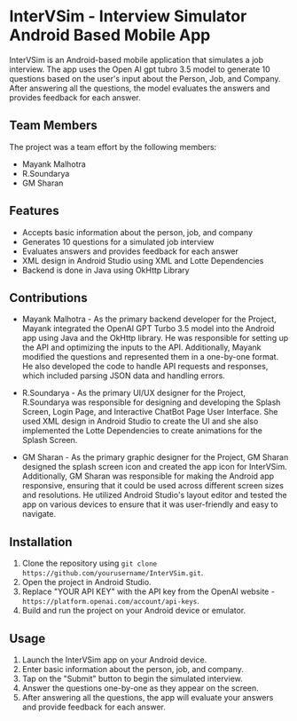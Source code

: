 # InterVSim - Interview Simulator Android Based Mobile App

InterVSim is an Android-based mobile application that simulates a job interview. The app uses the Open AI gpt tubro 3.5 model to generate 10 questions based on the user's input about the Person, Job, and Company. After answering all the questions, the model evaluates the answers and provides feedback for each answer.

## Team Members
The project was a team effort by the following members:
- Mayank Malhotra 
- R.Soundarya 
- GM Sharan

## Features
- Accepts basic information about the person, job, and company
- Generates 10 questions for a simulated job interview
- Evaluates answers and provides feedback for each answer
- XML design in Android Studio using XML and Lotte Dependencies
- Backend is done in Java using OkHttp Library

## Contributions
- Mayank Malhotra - As the primary backend developer for the Project, Mayank integrated the OpenAI GPT Turbo 3.5 model into the Android app using Java and the OkHttp library. He was responsible for setting up the API and optimizing the inputs to the API. Additionally, Mayank modified the questions and represented them in a one-by-one format. He also developed the code to handle API requests and responses, which included parsing JSON data and handling errors.

- R.Soundarya - As the primary UI/UX designer for the Project, R.Soundarya was responsible for designing and developing the Splash Screen, Login Page, and Interactive ChatBot Page User Interface. She used XML design in Android Studio to create the UI and she also implemented the Lotte Dependencies to create animations for the Splash Screen. 

- GM Sharan - As the primary graphic designer for the Project, GM Sharan designed the splash screen icon and created the app icon for InterVSim. Additionally, GM Sharan was responsible for making the Android app responsive, ensuring that it could be used across different screen sizes and resolutions. He utilized Android Studio's layout editor and tested the app on various devices to ensure that it was user-friendly and easy to navigate.


## Installation
1. Clone the repository using `git clone https://github.com/yourusername/InterVSim.git`.
2. Open the project in Android Studio.
3. Replace "YOUR API KEY" with the API key from the OpenAI website - `https://platform.openai.com/account/api-keys`.
4. Build and run the project on your Android device or emulator.

## Usage
1. Launch the InterVSim app on your Android device.
2. Enter basic information about the person, job, and company.
3. Tap on the "Submit" button to begin the simulated interview.
4. Answer the questions one-by-one as they appear on the screen.
5. After answering all the questions, the app will evaluate your answers and provide feedback for each answer.

